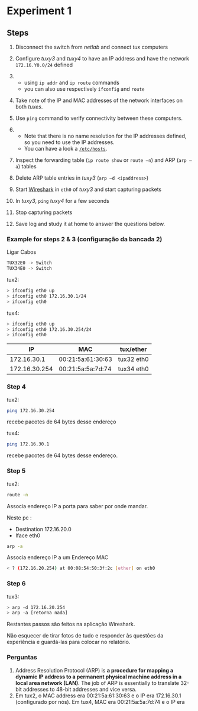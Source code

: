 # Experiment 1

## Steps

1. Disconnect the switch from *netlab* and connect *tux* computers

2. Configure *tuxy3* and *tuxy4* to have an IP address and have the network `172.16.Y0.0/24` defined

3. - using `ip addr` and `ip route` commands
   - you can also use respectively `ifconfig` and `route`

4. Take note of the IP and MAC addresses of the network interfaces on both *tuxes*.

5. Use `ping` command to verify connectivity between these computers.

6. - Note that there is no name resolution for the IP addresses defined, so you need to use the IP addresses.
   - You can have a look a [`/etc/hosts`](https://linux.die.net/man/5/hosts).

7. Inspect the forwarding table (`ip route show` or `route –n`) and ARP (`arp –a`) tables

8. Delete ARP table entries in *tuxy3* (`arp –d <ipaddress>`)

9. Start [Wireshark](https://www.wireshark.org/) in `eth0` of *tuxy3* and start capturing packets

10. In *tuxy3*, `ping` *tuxy4* for a few seconds

11. Stop capturing packets

12. Save log and study it at home to answer the questions below.



### Example for steps 2 & 3 (configuração da bancada 2)

Ligar Cabos

```bash
TUX32E0 -> Switch
TUX34E0 -> Switch
```

tux2:

```bash
> ifconfig eth0 up
> ifconfig eth0 172.16.30.1/24
> ifconfig eth0
```

tux4:

```bash
> ifconfig eth0 up
> ifconfig eth0 172.16.30.254/24
> ifconfig eth0 
```

| IP            | MAC               | tux/ether  |
| ------------- | ----------------- | ---------- |
| 172.16.30.1   | 00:21:5a:61:30:63 | tux32 eth0 |
| 172.16.30.254 | 00:21:5a:5a:7d:74 | tux34 eth0 |

### Step 4

tux2:

```bash
ping 172.16.30.254
```

recebe pacotes de 64 bytes desse endereço

tux4:

```bash
ping 172.16.30.1
```

recebe pacotes de 64 bytes desse endereço.

### Step 5

tux2:

```bash
route -n
```

Associa endereço IP a porta para saber por onde mandar.

Neste pc :

- Destination 172.16.20.0
- Iface eth0

```bash
arp -a
```

Associa endereço IP a um Endereço MAC

```bash
< ? (172.16.20.254) at 00:08:54:50:3f:2c [ether] on eth0
```

### Step 6

tux3:

```bash
> arp -d 172.16.20.254
> arp -a [retorna nada]
```

Restantes passos são feitos na aplicação Wireshark.

Não esquecer de tirar fotos de tudo e responder às questões da experiência e guardá-las para colocar no relatório.

### Perguntas

1. Address Resolution Protocol (ARP) is **a procedure for mapping a dynamic IP address to a permanent physical machine address in a local area network (LAN)**. The job of ARP is essentially to translate 32-bit addresses to 48-bit addresses and vice versa.
2. Em tux2, o MAC address era 00:21:5a:61:30:63 e o IP era 172.16.30.1 (configurado por nós). Em tux4, MAC era  00:21:5a:5a:7d:74  e o IP era 